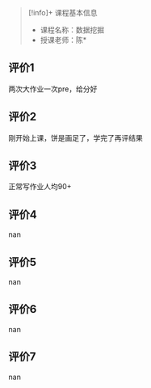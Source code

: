 >[!info]+ 课程基本信息
>
> - 课程名称：数据挖掘
> - 授课老师：陈*

## 评价1

两次大作业一次pre，给分好
## 评价2

刚开始上课，饼是画足了，学完了再评结果
## 评价3

正常写作业人均90+
## 评价4

nan
## 评价5

nan
## 评价6

nan
## 评价7

nan
